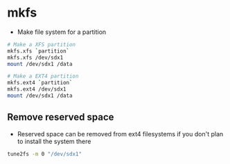 # mkfs

- Make file system for a partition

```sh
# Make a XFS partition
mkfs.xfs `partition`
mkfs.xfs /dev/sdx1
mount /dev/sdx1 /data

# Make a EXT4 partition
mkfs.ext4 `partition`
mkfs.ext4 /dev/sdx1
mount /dev/sdx1 /data
```

## Remove reserved space

- Reserved space can be removed from ext4 filesystems if you don't plan to install the system there

```sh
tune2fs -m 0 "/dev/sdx1"
```
